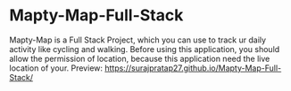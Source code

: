# Mapty-Map-Full-Stack

Mapty-Map is a Full Stack Project, which you can use to track ur daily activity like cycling and walking.
Before using this application, you should allow the permission of location, because this application need the live location of your.
Preview: https://surajpratap27.github.io/Mapty-Map-Full-Stack/
